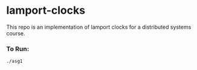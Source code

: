 # lamport-clocks

This repo is an implementation of lamport clocks for a distributed systems course.

### To Run:

`./asg1`
